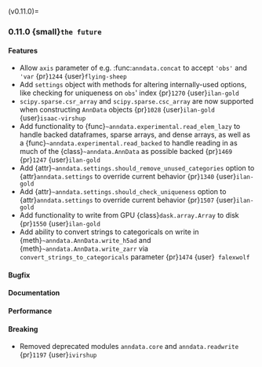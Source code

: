 (v0.11.0)=
### 0.11.0 {small}`the future`

#### Features

* Allow `axis` parameter of e.g. :func:`anndata.concat` to accept `'obs'` and `'var` {pr}`1244` {user}`flying-sheep`
* Add `settings` object with methods for altering internally-used options, like checking for uniqueness on `obs`' index {pr}`1270` {user}`ilan-gold`
* `scipy.sparse.csr_array` and `scipy.sparse.csc_array` are now supported when constructing `AnnData` objects {pr}`1028` {user}`ilan-gold` {user}`isaac-virshup`
* Add functionality to {func}`~anndata.experimental.read_elem_lazy` to handle backed dataframes, sparse arrays, and dense arrays, as well as a {func}`~anndata.experimental.read_backed` to handle reading in as much of the {class}`~anndata.AnnData` as possible backed {pr}`1469` {pr}`1247` {user}`ilan-gold`
* Add {attr}`~anndata.settings.should_remove_unused_categories` option to {attr}`anndata.settings` to override current behavior {pr}`1340` {user}`ilan-gold`
* Add {attr}`~anndata.settings.should_check_uniqueness` option to {attr}`anndata.settings` to override current behavior {pr}`1507` {user}`ilan-gold`
* Add functionality to write from GPU {class}`dask.array.Array` to disk {pr}`1550` {user}`ilan-gold`
* Add ability to convert strings to categoricals on write in {meth}`~anndata.AnnData.write_h5ad` and {meth}`~anndata.AnnData.write_zarr` via `convert_strings_to_categoricals` parameter {pr}`1474` {user}` falexwolf`

#### Bugfix

#### Documentation

#### Performance

#### Breaking

* Removed deprecated modules `anndata.core` and `anndata.readwrite` {pr}`1197` {user}`ivirshup`

